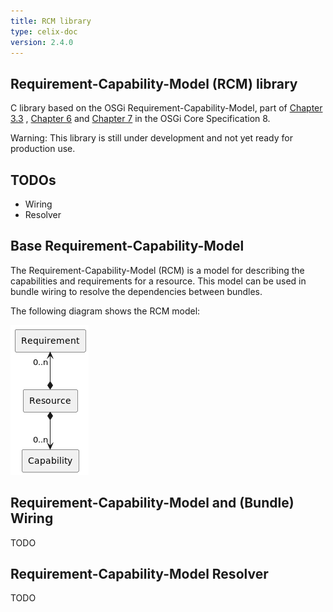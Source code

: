 ```yaml
---
title: RCM library
type: celix-doc
version: 2.4.0
---
```


<!--
Licensed to the Apache Software Foundation (ASF) under one or more
contributor license agreements.  See the NOTICE file distributed with
this work for additional information regarding copyright ownership.
The ASF licenses this file to You under the Apache License, Version 2.0
(the "License"); you may not use this file except in compliance with
the License.  You may obtain a copy of the License at
   
    http://www.apache.org/licenses/LICENSE-2.0

Unless required by applicable law or agreed to in writing, software
distributed under the License is distributed on an "AS IS" BASIS,
WITHOUT WARRANTIES OR CONDITIONS OF ANY KIND, either express or implied.
See the License for the specific language governing permissions and
limitations under the License.
-->

## Requirement-Capability-Model (RCM) library
C library based on the OSGi Requirement-Capability-Model, part of 
[Chapter 3.3](https://docs.osgi.org/specification/osgi.core/8.0.0/framework.module.html#framework.module.dependencies)
, [Chapter 6](https://docs.osgi.org/specification/osgi.core/8.0.0/framework.resource.html)
and [Chapter 7](https://docs.osgi.org/specification/osgi.core/8.0.0/framework.wiring.html)
in the OSGi Core Specification 8.

Warning: This library is still under development and not yet ready for production use.

## TODOs

 - Wiring
 - Resolver

## Base Requirement-Capability-Model 

The Requirement-Capability-Model (RCM) is a model for describing the capabilities and requirements for a resource.
This model can be used in bundle wiring to resolve the dependencies between bundles.

The following diagram shows the RCM model:

![Logical RCM Model](diagrams/logical-req-cap-model.png)

## Requirement-Capability-Model and (Bundle) Wiring

TODO

## Requirement-Capability-Model Resolver

TODO

